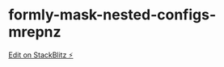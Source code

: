 # formly-mask-nested-configs-mrepnz

[Edit on StackBlitz ⚡️](https://stackblitz.com/edit/formly-mask-nested-configs-mrepnz)